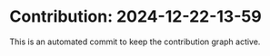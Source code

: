 # Contribution: 2024-12-22-13-59
This is an automated commit to keep the contribution graph active.
